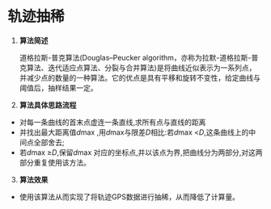 # 轨迹抽稀

1. **算法简述**

   道格拉斯-普克算法(Douglas–Peucker algorithm，亦称为拉默-道格拉斯-普克算法、迭代适应点算法、分裂与合并算法)是将曲线近似表示为一系列点，并减少点的数量的一种算法。它的优点是具有平移和旋转不变性，给定曲线与阈值后，抽样结果一定。

2. **算法具体思路流程**

- 对每一条曲线的首末点虚连一条直线,求所有点与直线的距离
- 并找出最大距离值*d*max ,用*d*max与限差*D*相比:若*d*max <*D*,这条曲线上的中间点全部舍去;
- 若*d*max ≥*D*,保留*d*max 对应的坐标点,并以该点为界,把曲线分为两部分,对这两部分重复使用该方法。

3. **算法效果**
 
 - 使用该算法从而实现了将轨迹GPS数据进行抽稀，从而降低了计算量。


